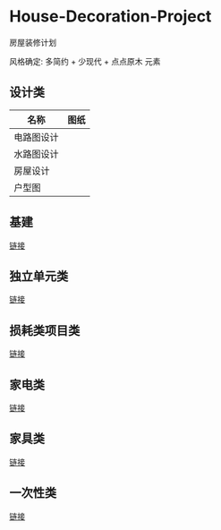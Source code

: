 # House-Decoration-Project

房屋装修计划

风格确定: 多简约 + 少现代 + 点点原木 元素

## 设计类

| 名称 | 图纸 |
| ---- |  ---- |
| 电路图设计 | | 
| 水路图设计 | | 
| 房屋设计 | | 
| 户型图 | |

## 基建

[链接](./Basic)

## 独立单元类

[链接](./Module)

## 损耗类项目类

[链接](./Consumption)

## 家电类

[链接](./ElectricAppliance)

## 家具类

[链接](./Furniture)

## 一次性类

[链接](./Disposable)